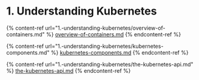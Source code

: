 # 1. Understanding Kubernetes

{% content-ref url="1.-understanding-kubernetes/overview-of-containers.md" %}
[overview-of-containers.md](1.-understanding-kubernetes/overview-of-containers.md)
{% endcontent-ref %}

{% content-ref url="1.-understanding-kubernetes/kubernetes-components.md" %}
[kubernetes-components.md](1.-understanding-kubernetes/kubernetes-components.md)
{% endcontent-ref %}

{% content-ref url="1.-understanding-kubernetes/the-kubernetes-api.md" %}
[the-kubernetes-api.md](1.-understanding-kubernetes/the-kubernetes-api.md)
{% endcontent-ref %}
